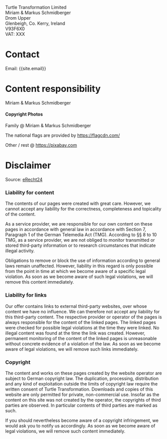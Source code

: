 Turtle Transformation Limited<br>
Miriam &amp; Markus Schmidberger<br />
Drom Upper<br>
Glenbeigh, Co. Kerry, Ireland<br>
V93F6X0
<br>
VAT: XXX

# Contact
Email: {{site.email}}

# Content responsibility
Miriam &amp; Markus Schmidberger

#### Copyright Photos
Family @ Miriam & Markus Schmidberger

The national flags are provided by https://flagcdn.com/

Other / rest @ https://pixabay.com


# Disclaimer
Source: <a href="https://www.e-recht24.de"> eRecht24 </a>

### Liability for content
The contents of our pages were created with great care. However, we cannot accept any liability for the correctness, completeness and topicality of the content.

As a service provider, we are responsible for our own content on these pages in accordance with general law in accordance with Section 7, Paragraph 1 of the German Telemedia Act (TMG).
According to §§ 8 to 10 TMG, as a service provider, we are not obliged to monitor transmitted or stored third-party information or to research circumstances that indicate illegal activity.

Obligations to remove or block the use of information according to general laws remain unaffected. However, liability in this regard is only possible from the point in time at which we become aware of a specific legal violation. As soon as we become aware of such legal violations, we will remove this content immediately.

### Liability for links
Our offer contains links to external third-party websites, over whose content we have no influence. We can therefore not accept any liability for this third-party content. The respective provider or operator of the pages is always responsible for the content of the linked pages. The linked pages were checked for possible legal violations at the time they were linked. No illegal content was found at the time the link was created. However, permanent monitoring of the content of the linked pages is unreasonable without concrete evidence of a violation of the law. As soon as we become aware of legal violations, we will remove such links immediately.

### Copyright
The content and works on these pages created by the website operator are subject to German copyright law. The duplication, processing, distribution and any kind of exploitation outside the limits of copyright law require the written consent of Turtle Transformation.
Downloads and copies of this website are only permitted for private, non-commercial use. Insofar as the content on this site was not created by the operator, the copyrights of third parties are observed. In particular contents of third parties are marked as such.

If you should nevertheless become aware of a copyright infringement, we would ask you to notify us accordingly. As soon as we become aware of legal violations, we will remove such content immediately.
